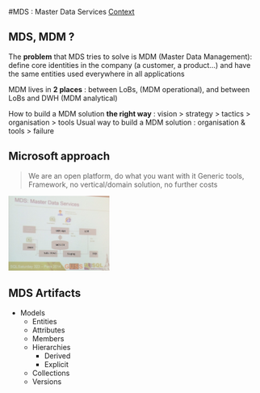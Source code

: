 #MDS : Master Data Services
[Context](https://github.com/Fleid/SQLSat-Paris-2014---DQS-MDS-PreConf/blob/master/README.md)

## MDS, MDM ?
The **problem** that MDS tries to solve is MDM (Master Data Management): define core identities in the company (a customer, a product...) and have the same entities used everywhere in all applications

MDM lives in **2 places** : between LoBs, (MDM operational), and between LoBs and DWH (MDM analytical)

How to build a MDM solution **the right way** : vision > strategy > tactics > organisation > tools
Usual way to build a MDM solution : organisation & tools > failure

## Microsoft approach 
> We are an open platform, do what you want with it
Generic tools, Framework, no vertical/domain solution, no further costs

<img src="https://github.com/Fleid/SQLSat-Paris-2014---DQS-MDS-PreConf/blob/master/img/MDS1.JPG" width="200">

## MDS Artifacts
- Models
  - Entities
  - Attributes
  - Members
  - Hierarchies
    - Derived
	- Explicit
  - Collections
  - Versions